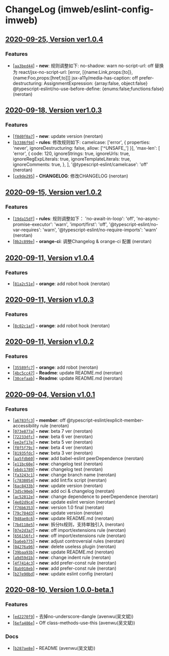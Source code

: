 # ChangeLog (imweb/eslint-config-imweb)

## [2020-09-25, Version  ver1.0.4](http://git.code.oa.com/imweb/eslint-config-imweb/-/tags/ver1.0.4)



### Features

 - [[```aa3bed44```](http://git.code.oa.com/imweb/eslint-config-imweb/commit/aa3bed440738d202bc5bcf54dfbd917e98f4c34d)] __-__ __new__: 规则调整如下: no-shadow: warn no-script-url: off 替换为 react/jsx-no-script-url: [error, [{name:Link,props:[to]},{name:Foo,props:[href,to]]] jsx-a11y/media-has-caption: off prefer-destructuring: AssignmentExpression: {array:false, object:false} @typescript-eslint/no-use-before-define: {enums:false;functions:false} (nerotan) 




## [2020-09-18, Version  ver1.0.3](http://git.code.oa.com/imweb/eslint-config-imweb/-/tags/ver1.0.3)



### Features

 - [[```f0d0f0a7```](http://git.code.oa.com/imweb/eslint-config-imweb/commit/f0d0f0a7e6641ed515ba2750f6c1a997adde5031)] __-__ __new__: update version (nerotan) 
 - [[```b3386f94```](http://git.code.oa.com/imweb/eslint-config-imweb/commit/b3386f940fb9a9c4dcefc5ff9a960606b7a267a6)] __-__ __rules__: 修改规则如下: camelcase: [&#39;error&#39;, { properties: &#39;never&#39;, ignoreDestructuring: false, allow: [&#39;^UNSAFE_&#39;] }], &#39;max-len&#39;: [    &#39;error&#39;,    {      code: 120,      ignoreStrings: true,      ignoreUrls: true,      ignoreRegExpLiterals: true,      ignoreTemplateLiterals: true,      ignoreComments: true,    }, ], &#39;@typescript-eslint/camelcase&#39;: &#39;off&#39; (nerotan) 
 - [[```ce9de295```](http://git.code.oa.com/imweb/eslint-config-imweb/commit/ce9de29512f22d60368e17851712a8e75787c6a2)] __-__ __CHANGELOG__: 修改CHANGELOG (nerotan) 




## [2020-09-15, Version  ver1.0.2](http://git.code.oa.com/imweb/eslint-config-imweb/-/tags/ver1.0.2)



### Features

 - [[```19da15df```](http://git.code.oa.com/imweb/eslint-config-imweb/commit/19da15df27bfee829935c5abb44d91f6dfa1b261)] __-__ __rules__: 规则调整如下： &#39;no-await-in-loop&#39;: &#39;off&#39;,  &#39;no-async-promise-executor&#39;: &#39;warn&#39;, &#39;import/first&#39;: &#39;off&#39;, &#39;@typescript-eslint/no-var-requires&#39;: &#39;warn&#39;, &#39;@typescript-eslint/no-require-imports&#39;: &#39;warn&#39; (nerotan) 
 - [[```0b2c899e```](http://git.code.oa.com/imweb/eslint-config-imweb/commit/0b2c899e84e98543c6b191cdaaac572a4eccff1b)] __-__ __orange-ci__: 调整Changelog &amp; orange-ci 配置 (nerotan) 




## [2020-09-11, Version  v1.0.4](http://git.code.oa.com/imweb/eslint-config-imweb/-/tags/v1.0.4)



### Features

 - [[```81a2c51e```](http://git.code.oa.com/imweb/eslint-config-imweb/commit/81a2c51ecce293c2cec8cb259c7006eb9d903309)] __-__ __orange__: add robot hook (nerotan) 




## [2020-09-11, Version  v1.0.3](http://git.code.oa.com/imweb/eslint-config-imweb/-/tags/v1.0.3)



### Features

 - [[```8c02c1af```](http://git.code.oa.com/imweb/eslint-config-imweb/commit/8c02c1afd819e0770f2c288528a6559ad63e10c8)] __-__ __orange__: add robot hook (nerotan) 




## [2020-09-11, Version  v1.0.2](http://git.code.oa.com/imweb/eslint-config-imweb/-/tags/v1.0.2)



### Features

 - [[```35589fc7```](http://git.code.oa.com/imweb/eslint-config-imweb/commit/35589fc7b736f26d1b9219377d76456d45fe731e)] __-__ __orange__: add robot (nerotan) 
 - [[```4bc5cc47```](http://git.code.oa.com/imweb/eslint-config-imweb/commit/4bc5cc4718a3bf216a56c2184ca4b302364552ca)] __-__ __Readme__: update README.md (nerotan) 
 - [[```30cefaab```](http://git.code.oa.com/imweb/eslint-config-imweb/commit/30cefaabdfa9329e61f7f4b8205220f2282ac24b)] __-__ __Readme__: update README.md (nerotan) 




## [2020-09-04, Version  v1.0.1](http://git.code.oa.com/imweb/eslint-config-imweb/-/tags/v1.0.1)



### Features

 - [[```a6783fc3```](http://git.code.oa.com/imweb/eslint-config-imweb/commit/a6783fc3f112e9c333bc22ad5f8c832105baf464)] __-__ __member__: off @typescript-eslint/explicit-member-accessibility rule (nerotan) 
 - [[```073e877a```](http://git.code.oa.com/imweb/eslint-config-imweb/commit/073e877a767275ec54e970eecc8acb11a722ff5a)] __-__ __new__: beta 7 ver (nerotan) 
 - [[```72233dfc```](http://git.code.oa.com/imweb/eslint-config-imweb/commit/72233dfc27322c13c9b327548d8a6539022ed1de)] __-__ __new__: beta 6 ver (nerotan) 
 - [[```ee2ef17e```](http://git.code.oa.com/imweb/eslint-config-imweb/commit/ee2ef17e9ce280bb80002f25defa1ab84d31bdfc)] __-__ __new__: beta 5 ver (nerotan) 
 - [[```f0f5f79c```](http://git.code.oa.com/imweb/eslint-config-imweb/commit/f0f5f79c35935a4287e510c13903927895b252ea)] __-__ __new__: beta 4 ver (nerotan) 
 - [[```81935fdc```](http://git.code.oa.com/imweb/eslint-config-imweb/commit/81935fdcca70c6641927ca732b0d1bf28becf632)] __-__ __new__: beta 3 ver (nerotan) 
 - [[```aa5fdb60```](http://git.code.oa.com/imweb/eslint-config-imweb/commit/aa5fdb60f948f1813bf026988e1a18f70e71d3fd)] __-__ __new__: add babel-eslint peerDependence (nerotan) 
 - [[```e11bc60e```](http://git.code.oa.com/imweb/eslint-config-imweb/commit/e11bc60e21b51132dba2392fae6bf0d728370d65)] __-__ __new__: changelog test (nerotan) 
 - [[```ebdc1789```](http://git.code.oa.com/imweb/eslint-config-imweb/commit/ebdc17896fc1cff5587b14dc7d7c4df3376bba6a)] __-__ __new__: changelog test (nerotan) 
 - [[```fa3243c1```](http://git.code.oa.com/imweb/eslint-config-imweb/commit/fa3243c13b777a99d1246401fcd6bce6be9a26f4)] __-__ __new__: change branch name (nerotan) 
 - [[```c7838054```](http://git.code.oa.com/imweb/eslint-config-imweb/commit/c7838054b423424a8ca02d8dd76295ff5e593b79)] __-__ __new__: add lint:fix script (nerotan) 
 - [[```6ac8433b```](http://git.code.oa.com/imweb/eslint-config-imweb/commit/6ac8433b077f49db4e34fa541217ff4e72e252df)] __-__ __new__: update version (nerotan) 
 - [[```3d5c90eb```](http://git.code.oa.com/imweb/eslint-config-imweb/commit/3d5c90eb04e531ba63d061cad576b51c8d8e17de)] __-__ __new__: add oci &amp; changelog (nerotan) 
 - [[```ac52812e```](http://git.code.oa.com/imweb/eslint-config-imweb/commit/ac52812e1cebda358e4c17730fc18e001c9f02c1)] __-__ __new__: change dependence to peerDependence (nerotan) 
 - [[```4e02d9c4```](http://git.code.oa.com/imweb/eslint-config-imweb/commit/4e02d9c4b333585cc0f7c8eeb870344d85571925)] __-__ __new__: update eslint version (nerotan) 
 - [[```f76b6353```](http://git.code.oa.com/imweb/eslint-config-imweb/commit/f76b6353776cda5fbc1804f5b4b254b231639674)] __-__ __new__: version 1.0 final (nerotan) 
 - [[```79c704d3```](http://git.code.oa.com/imweb/eslint-config-imweb/commit/79c704d3964c0c412cc58776babda91ec998611d)] __-__ __new__: update version (nerotan) 
 - [[```948ae8c6```](http://git.code.oa.com/imweb/eslint-config-imweb/commit/948ae8c63883f7fa2e3862a1a1352d0edeb731a4)] __-__ __new__: update README.md (nerotan) 
 - [[```7bd118e5```](http://git.code.oa.com/imweb/eslint-config-imweb/commit/7bd118e5e3b57d1d47536ba71bc6facb76ec467c)] __-__ __new__: 拆分ts规则，支持单独引入 (nerotan) 
 - [[```07e2d3a7```](http://git.code.oa.com/imweb/eslint-config-imweb/commit/07e2d3a72fb23eee72b650152bc7704c9d72c31d)] __-__ __new__: off import/extensions rule (nerotan) 
 - [[```656156fc```](http://git.code.oa.com/imweb/eslint-config-imweb/commit/656156fc2c369edbaa01ce5254b92a4649394248)] __-__ __new__: off import/extensions rule (nerotan) 
 - [[```ba6eb775```](http://git.code.oa.com/imweb/eslint-config-imweb/commit/ba6eb7751ffe01f85658c6ddf54cd68f2372cd72)] __-__ __new__: adjust controversial rules (nerotan) 
 - [[```04276a96```](http://git.code.oa.com/imweb/eslint-config-imweb/commit/04276a962e846dd686695b2ec3b23566c7b02f19)] __-__ __new__: delete useless plugin (nerotan) 
 - [[```39baa93b```](http://git.code.oa.com/imweb/eslint-config-imweb/commit/39baa93b24e791554d535232c481da72bf77d254)] __-__ __new__: update README.md (nerotan) 
 - [[```a9d59d1b```](http://git.code.oa.com/imweb/eslint-config-imweb/commit/a9d59d1ba748107adc6ea632a0e2765f0bec5160)] __-__ __new__: change indent rule (nerotan) 
 - [[```4f7414c3```](http://git.code.oa.com/imweb/eslint-config-imweb/commit/4f7414c32f2bd2f1f148007b4694a9628ef349a7)] __-__ __new__: add prefer-const rule (nerotan) 
 - [[```8ab918eb```](http://git.code.oa.com/imweb/eslint-config-imweb/commit/8ab918ebca79eb469fcf408f270414ea1a4fb30b)] __-__ __new__: add prefer-const rule (nerotan) 
 - [[```b27e90bd```](http://git.code.oa.com/imweb/eslint-config-imweb/commit/b27e90bd91a531ae2d22131c6b9974943335478e)] __-__ __new__: update eslint config (nerotan) 




## [2020-08-10, Version  1.0.0-beta.1](http://git.code.oa.com/imweb/eslint-config-imweb/-/tags/1.0.0-beta.1)



### Features

 - [[```ed2270f9```](http://git.code.oa.com/imweb/eslint-config-imweb/commit/ed2270f992dcc941f207c7ebd4ca692f51b4fc0e)] __-__ 去掉no-underscore-dangle (avenwu(吴文斌)) 
 - [[```6efa486e```](http://git.code.oa.com/imweb/eslint-config-imweb/commit/6efa486e137cd604104b7f8a3e5869207055d5fc)] __-__ Off class-methods-use-this (avenwu(吴文斌)) 


### Docs

 - [[```b287ae8e```](http://git.code.oa.com/imweb/eslint-config-imweb/commit/b287ae8e743959818829ea53e7d7971eb440e853)] __-__ README (avenwu(吴文斌)) 




